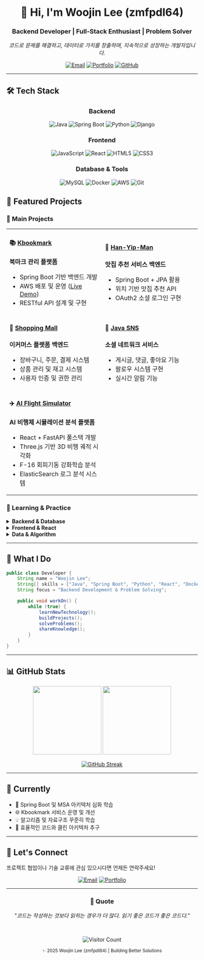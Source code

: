 <div align="center">

# 👋 Hi, I'm Woojin Lee (zmfpdl64)

### Backend Developer | Full-Stack Enthusiast | Problem Solver

<p>
  <i>코드로 문제를 해결하고, 데이터로 가치를 창출하며, 지속적으로 성장하는 개발자입니다.</i>
</p>

[![Email](https://img.shields.io/badge/Email-zmfpdl64%40naver.com-EA4335?style=flat-square&logo=gmail&logoColor=white)](mailto:zmfpdl64@naver.com)
[![Portfolio](https://img.shields.io/badge/Portfolio-kbookmark.co.kr-4285F4?style=flat-square&logo=google-chrome&logoColor=white)](https://kbookmark.co.kr)
[![GitHub](https://img.shields.io/badge/GitHub-zmfpdl64-181717?style=flat-square&logo=github)](https://github.com/zmfpdl64)

</div>

---

## 🛠️ Tech Stack

<div align="center">

### Backend
![Java](https://img.shields.io/badge/Java-007396?style=flat-square&logo=java&logoColor=white)
![Spring Boot](https://img.shields.io/badge/Spring%20Boot-6DB33F?style=flat-square&logo=spring-boot&logoColor=white)
![Python](https://img.shields.io/badge/Python-3776AB?style=flat-square&logo=python&logoColor=white)
![Django](https://img.shields.io/badge/Django-092E20?style=flat-square&logo=django&logoColor=white)

### Frontend
![JavaScript](https://img.shields.io/badge/JavaScript-F7DF1E?style=flat-square&logo=javascript&logoColor=black)
![React](https://img.shields.io/badge/React-61DAFB?style=flat-square&logo=react&logoColor=black)
![HTML5](https://img.shields.io/badge/HTML5-E34F26?style=flat-square&logo=html5&logoColor=white)
![CSS3](https://img.shields.io/badge/CSS3-1572B6?style=flat-square&logo=css3&logoColor=white)

### Database & Tools
![MySQL](https://img.shields.io/badge/MySQL-4479A1?style=flat-square&logo=mysql&logoColor=white)
![Docker](https://img.shields.io/badge/Docker-2496ED?style=flat-square&logo=docker&logoColor=white)
![AWS](https://img.shields.io/badge/AWS-232F3E?style=flat-square&logo=amazon-aws&logoColor=white)
![Git](https://img.shields.io/badge/Git-F05032?style=flat-square&logo=git&logoColor=white)

</div>

## 💼 Featured Projects

### 🌟 Main Projects

<table>
<tr>
<td width="50%">

#### 📚 [Kbookmark](https://github.com/zmfpdl64/BookMark)
**북마크 관리 플랫폼**
- Spring Boot 기반 백엔드 개발
- AWS 배포 및 운영 ([Live Demo](https://kbookmark.co.kr))
- RESTful API 설계 및 구현

</td>
<td width="50%">

#### 🍜 [Han-Yip-Man](https://github.com/zmfpdl64/Han-Yip-Man-back)
**맛집 추천 서비스 백엔드**
- Spring Boot + JPA 활용
- 위치 기반 맛집 추천 API
- OAuth2 소셜 로그인 구현

</td>
</tr>
<tr>
<td width="50%">

#### 🛒 [Shopping Mall](https://github.com/zmfpdl64/shopping-mall-back-end)
**이커머스 플랫폼 백엔드**
- 장바구니, 주문, 결제 시스템
- 상품 관리 및 재고 시스템
- 사용자 인증 및 권한 관리

</td>
<td width="50%">

#### 💬 [Java SNS](https://github.com/zmfpdl64/JAVA_SNS)
**소셜 네트워크 서비스**
- 게시글, 댓글, 좋아요 기능
- 팔로우 시스템 구현
- 실시간 알림 기능

</td>
</tr>
<tr>
<td width="50%">

#### ✈️ [AI Flight Simulator](https://github.com/zmfpdl64/Review-Analysis)
**AI 비행체 시뮬레이션 분석 플랫폼**
- React + FastAPI 풀스택 개발
- Three.js 기반 3D 비행 궤적 시각화
- F-16 회피기동 강화학습 분석
- ElasticSearch 로그 분석 시스템

</td>
<td width="50%">

</td>
</tr>
</table>

### 📖 Learning & Practice

<details>
<summary><b>Backend & Database</b></summary>

- [JPA ORM Study](https://github.com/zmfpdl64/JpaORMStudy) - JPA 및 ORM 학습
- [MVC Base](https://github.com/zmfpdl64/mvc_base) - MVC 패턴 기초 학습
- [StudyCafe AWS](https://github.com/zmfpdl64/StudyCafe-AWS) - AWS 배포 실습

</details>

<details>
<summary><b>Frontend & React</b></summary>

- [Learning React](https://github.com/zmfpdl64/LearningReact) - React 기초부터 심화
- [Project Board](https://github.com/zmfpdl64/fastcampus-project-board) - 게시판 프로젝트

</details>

<details>
<summary><b>Data & Algorithm</b></summary>

- [Crawling](https://github.com/zmfpdl64/crawlling) - Python 크롤링 실습
- [Programmers Code Test](https://github.com/zmfpdl64/Programers_code_test) - 알고리즘 문제 풀이
- [SUPER](https://github.com/zmfpdl64/SUPER) - 데이터 분석 프로젝트

</details>

---

## 🎯 What I Do

```java
public class Developer {
    String name = "Woojin Lee";
    String[] skills = {"Java", "Spring Boot", "Python", "React", "Docker"};
    String focus = "Backend Development & Problem Solving";

    public void workOn() {
        while (true) {
            learnNewTechnology();
            buildProjects();
            solveProblems();
            shareKnowledge();
        }
    }
}
```

---



## 📊 GitHub Stats

<div align="center">

<img height="180em" src="https://github-readme-stats.vercel.app/api?username=zmfpdl64&show_icons=true&theme=tokyonight&include_all_commits=true&count_private=true"/>
<img height="180em" src="https://github-readme-stats.vercel.app/api/top-langs/?username=zmfpdl64&layout=compact&theme=tokyonight&langs_count=8"/>

</div>

<div align="center">

[![GitHub Streak](https://github-readme-streak-stats.herokuapp.com/?user=zmfpdl64&theme=tokyonight)](https://github.com/zmfpdl64)

</div>

---

## 🌱 Currently

- 🔭 Spring Boot 및 MSA 아키텍처 심화 학습
- 🌐 Kbookmark 서비스 운영 및 개선
- 💡 알고리즘 및 자료구조 꾸준히 학습
- 🚀 효율적인 코드와 클린 아키텍처 추구

---

## 💬 Let's Connect

프로젝트 협업이나 기술 교류에 관심 있으시다면 언제든 연락주세요!

<div align="center">

[![Email](https://img.shields.io/badge/Email-zmfpdl64%40naver.com-EA4335?style=for-the-badge&logo=gmail&logoColor=white)](mailto:zmfpdl64@naver.com)
[![Portfolio](https://img.shields.io/badge/Portfolio-Visit%20My%20Site-4285F4?style=for-the-badge&logo=google-chrome&logoColor=white)](https://kbookmark.co.kr)

</div>

---

<div align="center">

### 💭 Quote

*"코드는 작성하는 것보다 읽히는 경우가 더 많다. 읽기 좋은 코드가 좋은 코드다."*

<br/>

![Visitor Count](https://hits.seeyoufarm.com/api/count/incr/badge.svg?url=https%3A%2F%2Fgithub.com%2Fzmfpdl64&count_bg=%2379C83D&title_bg=%23555555&icon=&icon_color=%23E7E7E7&title=visitors&edge_flat=false)

<sub>✨ 2025 Woojin Lee (zmfpdl64) | Building Better Solutions</sub>

</div>
